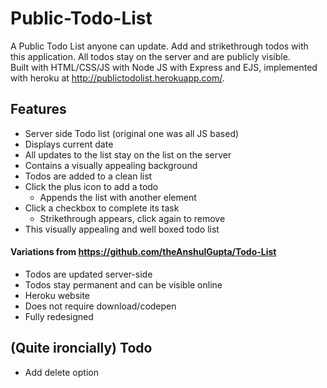 # Public-Todo-List
A Public Todo List anyone can update. Add and strikethrough todos with this application. All todos stay on the server and are publicly visible. <br>
Built with HTML/CSS/JS with Node JS with Express and EJS, implemented with heroku at http://publictodolist.herokuapp.com/. 
## Features
- Server side Todo list (original one was all JS based)
- Displays current date
- All updates to the list stay on the list on the server
- Contains a visually appealing background 
- Todos are added to a clean list
- Click the plus icon to add a todo
  - Appends the list with another element
- Click a checkbox to complete its task
  - Strikethrough appears, click again to remove
- This visually appealing and well boxed todo list 

#### Variations from https://github.com/theAnshulGupta/Todo-List
- Todos are updated server-side 
- Todos stay permanent and can be visible online
- Heroku website
- Does not require download/codepen
- Fully redesigned

## (Quite ironcially) Todo
- Add delete option
